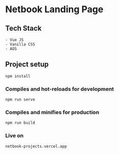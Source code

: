 # Netbook Landing Page

## Tech Stack
```
- Vue JS
- Vanilla CSS
- AOS
```
## Project setup
```
npm install
```

### Compiles and hot-reloads for development
```
npm run serve
```

### Compiles and minifies for production
```
npm run build
```

### Live on
```
netbook-projects.vercel.app
```